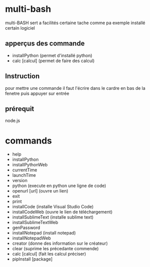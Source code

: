 # multi-bash
multi-BASH sert a facilités certaine tache comme pa exemple installé certain logiciel

## apperçus des commande
- installPython (permet d'installé python)
- calc [calcul] (permet de faire des calcul)

## Instruction
pour mettre une commande il faut l'écrire dans le cardre en bas de la fenetre puis appuyer sur entrée

## prérequit
node.js

# commands
- help
- installPython
- installPythonWeb
- currentTime
- launchTime
- version
- python (execute en python une ligne de code)
- openurl [url] (ouvre un lien)
- exit
- print
- installCode (installe Visual Studio Code)
- installCodeWeb (ouvre le lien de téléchargement)
- installSublimeText (installe sublime text)
- installSublimeTextWeb
- genPassword
- installNotepad (install notepad)
- installNotepadWeb
- creator (donne des information sur le créateur)
- clear (suprime les précedante commende)
- calc [calcul] (fait les calcul préciser)
- pipInstall [package]
